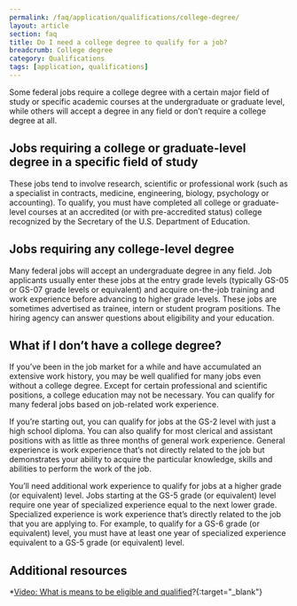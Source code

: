 ```yaml
---
permalink: /faq/application/qualifications/college-degree/
layout: article
section: faq
title: Do I need a college degree to qualify for a job?
breadcrumb: College degree
category: Qualifications
tags: [application, qualifications]
---
```


Some federal jobs require a college degree with a certain major field of study or specific academic courses at the undergraduate or graduate level, while others will accept a degree in any field or don’t require a college degree at all. 

## Jobs requiring a college or graduate-level degree in a specific field of study

These jobs tend to involve research, scientific or professional work (such as a specialist in contracts, medicine, engineering, biology, psychology or accounting). To qualify, you must have completed all college or graduate-level courses at an accredited (or with pre-accredited status) college recognized by the Secretary of the U.S. Department of Education. 

## Jobs requiring any college-level degree

Many federal jobs will accept an undergraduate degree in any field. Job applicants usually enter these jobs at the entry grade levels (typically GS-05 or GS-07 grade levels or equivalent) and acquire on-the-job training and work experience before advancing to higher grade levels. These jobs are sometimes advertised as trainee, intern or student program positions.
The hiring agency can answer questions about eligibility and your education.

## What if I don’t have a college degree?

If you’ve been in the job market for a while and have accumulated an extensive work history, you may be well qualified for many jobs even without a college degree. Except for certain professional and scientific positions, a college education may not be necessary. You can qualify for many federal jobs based on job-related work experience. 

If you’re starting out, you can qualify for jobs at the GS-2 level with just a high school diploma. You can also qualify for most clerical and assistant positions with as little as three months of general work experience. General experience is work experience that’s not directly related to the job but demonstrates your ability to acquire the particular knowledge, skills and abilities to perform the work of the job.

You’ll need additional work experience to qualify for jobs at a higher grade (or equivalent) level. Jobs starting at the GS-5 grade (or equivalent) level require one year of specialized experience equal to the next lower grade. Specialized experience is work experience that’s directly related to the job that you are applying to. For example, to qualify for a GS-6 grade (or equivalent) level, you must have at least one year of specialized experience equivalent to a GS-5 grade (or equivalent) level.

## Additional resources
*[Video: What is means to be eligible and qualified](https://www.youtube.com/watch?v=Nu0cgjU8zfo&list=PLuzWeT0b0ErDp0OOJ1kmBIPTppAWSx8mm)?{:target="_blank"}

